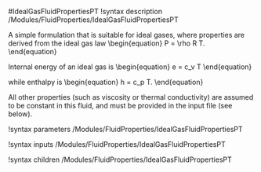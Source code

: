 #IdealGasFluidPropertiesPT
!syntax description /Modules/FluidProperties/IdealGasFluidPropertiesPT

A simple formulation that is suitable for ideal gases, where properties are derived from
the ideal gas law
\begin{equation}
  P = \rho R T.
\end{equation}

Internal energy of an ideal gas is
\begin{equation}
  e = c_v T
\end{equation}

while enthalpy is
\begin{equation}
  h = c_p T.
\end{equation}

All other properties (such as viscosity or thermal conductivity) are assumed to be constant
in this fluid, and must be provided in the input file (see below).

!syntax parameters /Modules/FluidProperties/IdealGasFluidPropertiesPT

!syntax inputs /Modules/FluidProperties/IdealGasFluidPropertiesPT

!syntax children /Modules/FluidProperties/IdealGasFluidPropertiesPT
